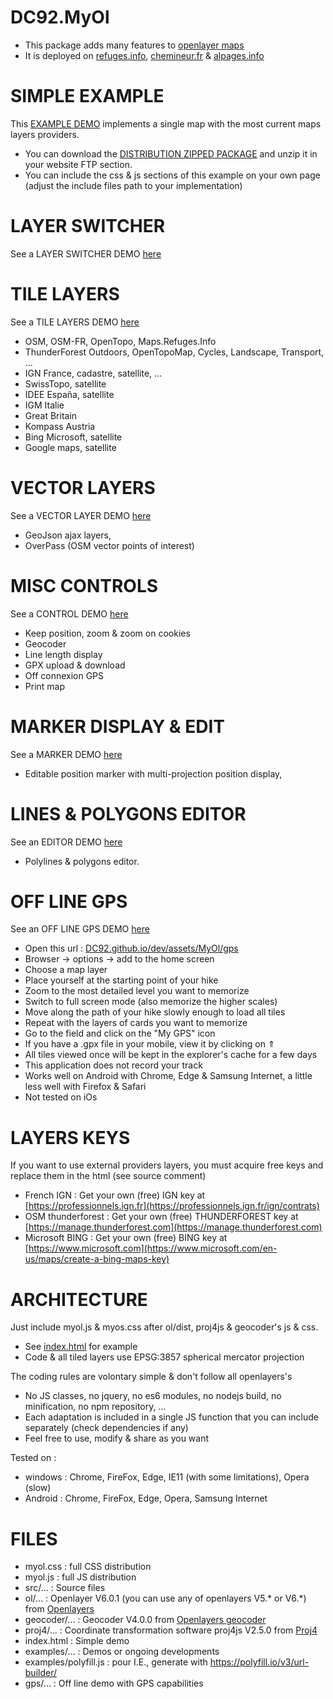 DC92.MyOl
================
* This package adds many features to [openlayer maps](https://openlayers.org/)
* It is deployed on [refuges.info](https://www.refuges.info), [chemineur.fr](https://chemineur.fr) & [alpages.info](https://alpages.info)

SIMPLE EXAMPLE
==============
This [EXAMPLE DEMO](https://DC92.github.io/dev/assets/MyOl/) implements a single map with the most current maps layers providers.
* You can download the [DISTRIBUTION ZIPPED PACKAGE](https://github.com/DC92/dev/archive/refs/heads/master.zip) and unzip it in your website FTP section.
* You can include the css & js sections of this example on your own page (adjust the include files path to your implementation)

LAYER SWITCHER
==============
See a LAYER SWITCHER DEMO [here](https://DC92.github.io/dev/assets/MyOl/examples/layerSwitcher.html)

TILE LAYERS
===========
See a TILE LAYERS DEMO [here](https://DC92.github.io/dev/assets/MyOl/examples/layerTile.html)
* OSM, OSM-FR, OpenTopo, Maps.Refuges.Info
* ThunderForest Outdoors, OpenTopoMap, Cycles, Landscape, Transport, ...
* IGN France, cadastre, satellite, ...
* SwissTopo, satellite
* IDEE España, satellite
* IGM Italie
* Great Britain
* Kompass Austria
* Bing Microsoft, satellite
* Google maps, satellite

VECTOR LAYERS
=============
See a VECTOR LAYER DEMO [here](https://DC92.github.io/dev/assets/MyOl/examples/layerVector.html)
* GeoJson ajax layers,
* OverPass (OSM vector points of interest)

MISC CONTROLS
=============
See a CONTROL DEMO [here](https://DC92.github.io/dev/assets/MyOl/examples/controls.html)
* Keep position, zoom & zoom on cookies
* Geocoder
* Line length display
* GPX upload & download
* Off connexion GPS
* Print map

MARKER DISPLAY & EDIT
=====================
See a MARKER DEMO [here](https://DC92.github.io/dev/assets/MyOl/examples/marker.html)
* Editable position marker with multi-projection position display,

LINES & POLYGONS EDITOR
=======================
See an EDITOR DEMO [here](https://DC92.github.io/dev/assets/MyOl/examples/editor.html)
* Polylines & polygons editor.

OFF LINE GPS
============
See an OFF LINE GPS DEMO [here](https://DC92.github.io/dev/assets/MyOl/gps)
* Open this url : [DC92.github.io/dev/assets/MyOl/gps](https://DC92.github.io/dev/assets/MyOl/gps/)
* Browser -> options -> add to the home screen
* Choose a map layer
* Place yourself at the starting point of your hike
* Zoom to the most detailed level you want to memorize
* Switch to full screen mode (also memorize the higher scales)
* Move along the path of your hike slowly enough to load all tiles
* Repeat with the layers of cards you want to memorize
* Go to the field and click on the "My GPS" icon
* If you have a .gpx file in your mobile, view it by clicking on ⇑
* All tiles viewed once will be kept in the explorer's cache for a few days
* This application does not record your track
* Works well on Android with Chrome, Edge & Samsung Internet, a little less well with Firefox & Safari
* Not tested on iOs

LAYERS KEYS
===========
If you want to use external providers layers, you must acquire free keys and replace them in the html (see source comment)
* French IGN : Get your own (free) IGN key at [https://professionnels.ign.fr](https://professionnels.ign.fr/ign/contrats)
* OSM thunderforest : Get your own (free) THUNDERFOREST key at [https://manage.thunderforest.com](https://manage.thunderforest.com)
* Microsoft BING : Get your own (free) BING key at [https://www.microsoft.com](https://www.microsoft.com/en-us/maps/create-a-bing-maps-key)

ARCHITECTURE
============
Just include myol.js & myos.css after ol/dist, proj4js & geocoder's js & css.
* See [index.html](https://raw.githubusercontent.com/DC92/dev/master/assets/MyOl/index.html) for example
* Code & all tiled layers use EPSG:3857 spherical mercator projection

The coding rules are volontary simple & don't follow all openlayers's
* No JS classes, no jquery, no es6 modules, no nodejs build, no minification, no npm repository, ...
* Each adaptation is included in a single JS function that you can include separately (check dependencies if any)
* Feel free to use, modify & share as you want

Tested on :
* windows : Chrome, FireFox, Edge, IE11 (with some limitations), Opera (slow)
* Android : Chrome, FireFox, Edge, Opera, Samsung Internet

FILES
=====
* myol.css : full CSS distribution
* myol.js : full JS distribution
* src/... : Source files
* ol/... : Openlayer V6.0.1 (you can use any of openlayers V5.* or V6.*) from [Openlayers](https://openlayers.org/download/)
* geocoder/... : Geocoder V4.0.0 from [Openlayers geocoder](https://github.com/jonataswalker/ol-geocoder/releases/latest)
* proj4/... : Coordinate transformation software proj4js V2.5.0 from [Proj4](https://github.com/proj4js/proj4js/releases/latest)
* index.html : Simple demo
* examples/... : Demos or ongoing developments
* examples/polyfill.js : pour I.E., generate with https://polyfill.io/v3/url-builder/
* gps/... : Off line demo with GPS capabilities

